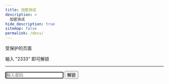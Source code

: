 ```yaml
---
title: 加密测试
description: >
  加密测试
hide_description: true
sitemap: false
permalink: /docs/
---
```



<div class="staticrypt-page">
 <div class="staticrypt-form">
  <div class="staticrypt-instructions">
<p class="staticrypt-title">受保护的页面</p>
<p><p>输入 &quot;2333&quot; 即可解锁</p>
</p>
  </div>

<hr class="staticrypt-hr">

<form id="staticrypt-form" action="#" method="post">
<input id="staticrypt-password" type="password" name="password" placeholder="输入密码" autofocus/>

<input type="submit"  value="解锁"/>
  </form>
 </div>

</div>
<script src="https://cdnjs.cloudflare.com/ajax/libs/crypto-js/3.1.9-1/crypto-js.min.js" integrity="sha384-lp4k1VRKPU9eBnPePjnJ9M2RF3i7PC30gXs70+elCVfgwLwx1tv5+ctxdtwxqZa7" crossorigin="anonymous"></script>

<script>
var keySize = 256;
var iterations = 1000;
 function decrypt (encryptedMsg, pass) {
  var salt = CryptoJS.enc.Hex.parse(encryptedMsg.substr(0, 32));
  var iv = CryptoJS.enc.Hex.parse(encryptedMsg.substr(32, 32))
  var encrypted = encryptedMsg.substring(64);

  var key = CryptoJS.PBKDF2(pass, salt, {
keySize: keySize/32,
iterations: iterations
  });

  var decrypted = CryptoJS.AES.decrypt(encrypted, key, {
iv: iv,
padding: CryptoJS.pad.Pkcs7,
mode: CryptoJS.mode.CBC
  }).toString(CryptoJS.enc.Utf8);
  return decrypted;
 }

 document.getElementById('staticrypt-form').addEventListener('submit', function(e) {
  e.preventDefault();

  var passphrase = document.getElementById('staticrypt-password').value,
encryptedMsg = '1b30d6fbc58ae19dcb355dcde548f1d4eef3b0a22854014a9a99cf91a90bbf759ea2bcf4b5f3dd6b807cdbe4494f9496cd16f2ea5da77523c1c5d21360ddbf6A6KXWfG6J1aFt2rX77b6npU1zDoMhrgXLzUx5Zjw1KisCbls1AbNzD4TMUaDun71H2v6KozRvvpycTJTYmuMwlAIRayqjw15cG0tuVBjImIB34oV6j2iKzU/qb1nSuHo+CX/5urkZuFYCMLtCrOcccwuSI1Dq4RVTQUnRCdDv/OKxzlAfBtFpnXyCQneI3G2X9G2y4MQiavnWXN+EWIblRkVtjZ4i2zLoriV/SBY9wflOBzDj2n/EjWSayD38lGk8cItli60JJEbWjp5hNgRpW3lA9wkPJ8jUSj2J8mP7Sg=',
encryptedHMAC = encryptedMsg.substring(0, 64),
encryptedHTML = encryptedMsg.substring(64),
decryptedHMAC = CryptoJS.HmacSHA256(encryptedHTML, CryptoJS.SHA256(passphrase).toString()).toString();

if (decryptedHMAC !== encryptedHMAC) {
alert('密码错误！');
return;
}
var plainHTML = decrypt(encryptedHTML, passphrase);
document.write(plainHTML);
document.close();
});
</script>

